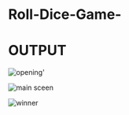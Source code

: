 # Roll-Dice-Game-


# OUTPUT

![opening'](https://github.com/md-akhlak/Roll-Dice-Game-/assets/115857969/d9acbe45-33c0-45a7-8acc-cb4508d032b2) 

![main sceen](https://github.com/md-akhlak/Roll-Dice-Game-/assets/115857969/33d56d91-317b-46bd-be48-80babd1c0c15)  

![winner](https://github.com/md-akhlak/Roll-Dice-Game-/assets/115857969/2d92fa2b-7527-42bd-85bb-c66f0d2ca87b)



